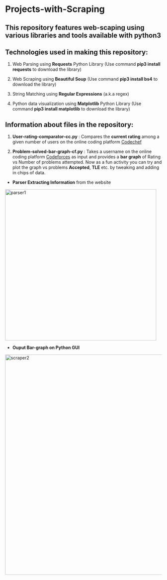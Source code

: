 # Projects-with-Scraping

## This repository features web-scaping using various libraries and tools available with python3

## Technologies used in making this repository:

1. Web Parsing using **Requests** Python Library (Use command **pip3 install requests** to download the library)

2. Web Scraping using **Beautiful Soup** (Use command **pip3 install bs4** to download the library)

3. String Matching using **Regular Expressions** (a.k.a regex)

4. Python data visualization using **Matplotlib** Python Library (Use command **pip3 install matplotlib** to download the library)

## Information about files in the repository:

1. **User-rating-comparator-cc.py**  : Compares the **current rating** among a given number of users on the online coding platform [Codechef](https://www.codechef.com/node)


2. **Problem-solved-bar-graph-cf.py**   : Takes a username on the online coding platform [Codeforces](https://www.codeforces.com) as input and provides a **bar graph** of Rating vs Number of problems attempted. Now as a fun activity you can try and plot the graph vs problems **Accepted**, **TLE** etc. by tweaking and adding in chips of data.  

  * **Parser Extracting Information** from the website

<img width="486" alt="parser1" src="https://user-images.githubusercontent.com/43088920/65152341-672b4b80-da45-11e9-973f-    c93c966f791e.png">

  * **Ouput Bar-graph on Python GUI** 

<img width="708" alt="scraper2" src="https://user-images.githubusercontent.com/43088920/65152979-99897880-da46-11e9-9877-ef2caf02166d.png">
